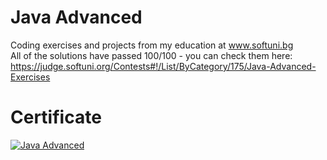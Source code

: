 # Java Advanced
Coding exercises and projects from my education at www.softuni.bg
<br>
All of the solutions have passed 100/100 - you can check them here: 
https://judge.softuni.org/Contests#!/List/ByCategory/175/Java-Advanced-Exercises
<br>

# Certificate
<a href="https://softuni.bg/certificates/details/188658/535a484a" rel="nofollow"><img src="https://github.com/trayanaboykova/Java-Advanced/assets/101351760/ffdaf4e5-1025-473a-b4af-cfb4d6f8bef9" alt="Java Advanced"></a>

